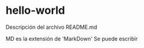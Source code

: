 # hello-world
Descripción del archivo README.md

MD es la extensión de 'MarkDown'
Se puede escribir
